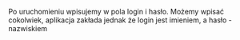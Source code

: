 Po uruchomieniu wpisujemy w pola login i hasło. Możemy wpisać cokolwiek, aplikacja zakłada jednak że login jest imieniem, a hasło - nazwiskiem
